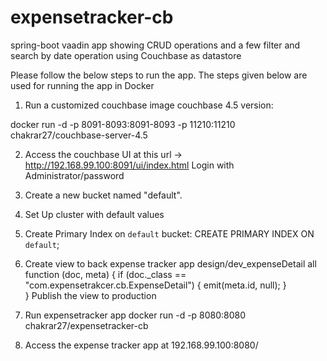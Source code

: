 # expensetracker-cb
spring-boot vaadin app showing CRUD operations and a few filter and search by date operation using Couchbase as datastore 

Please follow the below steps to run the app. The steps given below are used for running the app in Docker

1. Run a customized couchbase image couchbase 4.5 version:

docker run -d -p 8091-8093:8091-8093 -p 11210:11210 chakrar27/couchbase-server-4.5

2. Access the couchbase UI at this url -> http://192.168.99.100:8091/ui/index.html
   Login with Administrator/password 
   
3. Create a new bucket named "default".

4. Set Up cluster with default values

5. Create Primary Index on `default` bucket:
CREATE PRIMARY INDEX ON `default`;

6. Create view to back expense tracker app
design/dev_expenseDetail
all
function (doc, meta) {
    if (doc._class == "com.expensetrakcer.cb.ExpenseDetail") {
        emit(meta.id, null);
    }  
}
Publish the view to production

7. Run expensetracker app
docker run -d -p 8080:8080 chakrar27/expensetracker-cb

8. Access the expense tracker app at 192.168.99.100:8080/